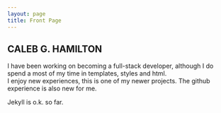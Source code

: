 ```yaml
---
layout: page
title: Front Page
---
```


## CALEB G. HAMILTON

I have been working on becoming a full-stack developer, although I do spend a most of my time in templates, styles and html.  
I enjoy new experiences, this is one of my newer projects.  The github experience is also new for me.

Jekyll is o.k. so far.  
